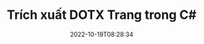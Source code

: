 ---
############################# Static ############################
layout: "auto-gen-merger"
date: 2022-10-19T08:28:34
draft: false
otherformats: epub html mht mhtml odp ods odt one otp ott pdf pps ppsx ppt pptx rtf

############################# Head ############################
head_title: "Trích xuất các trang DOTX trong C#"
head_description: "Nhanh chóng trích xuất các trang từ tệp DOTX trong C#. Lưu tài liệu mới chứa các trang đã chọn bằng cách sử dụng API hợp nhất tài liệu."

############################# Header ############################
title: "Trích xuất DOTX Trang trong C#"
description: "Trích xuất các Trang DOTX với một vài dòng mã .NET."
bg_image: "https://cms.admin.containerize.com/templates/aspose/App_Themes/V3/images/bg/header1.png"
bg_overlay: false
button:
    enable: true
    icon: "fas fa-arrow-down"
    label: "Tải xuống bản dùng thử miễn phí"
    link: "https://downloads.groupdocs.com/merger/net"

############################# SubMenu ############################
submenu:
    enable: true

    left:
        img_alt: "GroupDocs.Merger for .NET"
        image: "https://cms.admin.containerize.com/templates/groupdocs/images/product-logos/90x90-noborder/groupdocs-merger-net.png"
        product: "GroupDocs.Merger"
        platform: ".NET"

    middle:
        button:

            # button loop
            - link: "https://apireference.groupdocs.com/merger/net"
              text: "Tham chiếu API"

            # button loop
            - link: "https://github.com/groupdocs-merger"
              text: "Ví dụ về mã"

            # button loop
            - link: "https://products.groupdocs.app/merger/family"
              text: "Bản trình diễn trực tiếp"

            # button loop
            - link: "https://purchase.groupdocs.com/pricing/merger/net"
              text: "Định giá"

    right:
        link_download: "https://downloads.groupdocs.com/merger"
        link_learn: "https://docs.groupdocs.com/merger/net"
        link_buy: "https://purchase.groupdocs.com"

############################# About ############################
about:
    enable: true
    title: "Giới thiệu về API GroupDocs.Merger for .NET"
    content: |
        [GroupDocs.Merger for .NET] (/vi/merge/net/) cung cấp một giải pháp đơn giản để hợp nhất và tách một cách an toàn giữa nhiều định dạng tài liệu bao gồm PDF, Microsoft Office (Word, Excel, PowerPoint , OneNote), OpenDocument, HTML, hình ảnh và nhiều thứ khác trong các ứng dụng .NET. Chỉ cần thêm một vài dòng mã, hãy thực hiện một số thao tác trên tài liệu như di chuyển, xóa, xoay, hoán đổi, trích xuất hoặc thay đổi hướng của các trang trong tài liệu. API hợp nhất tài liệu cũng hỗ trợ xem trước các trang tài liệu dưới dạng hình ảnh để phân tích cấu trúc tài liệu, định dạng và nội dung trên trang.
        
        API GroupDocs.Merger là một lựa chọn đúng đắn cho các giải pháp công ty cần các tính năng trích xuất trang tệp. Các API này được hỗ trợ tốt trên tất cả các hệ điều hành và nền tảng chính bao gồm .NET Framework, .NET Standard, .NET Core, Mono.

############################# Steps ############################
steps:
    enable: true
    title_left: "Giải nén các Trang Tệp DOTX trong .NET"
    content_left: |
        [GroupDocs.Merger for .NET] (/vi/merge/net/) giúp các nhà phát triển C# dễ dàng trích xuất các trang mong muốn từ tệp DOTX và lưu nó dưới dạng một tệp mới chứa các trang đã chọn bằng cách thực hiện một vài bước đơn giản.
        
        * Khởi tạo ** ExtractOptions ** với số trang sẽ xuất hiện trong tài liệu kết quả.
        * Tạo phiên bản mới của ** Merger ** và chuyển đường dẫn tài liệu nguồn làm tham số khởi tạo.
        * Gọi ** ExtractPages ** và chuyển đối tượng ** ExtractOptions **.
        * Gọi ** Lưu ** và chỉ định đường dẫn tệp để lưu tài liệu kết quả.

    title_right: "yêu cầu hệ thống"
    content_right: |
        API GroupDocs.Merger for .NET được hỗ trợ trên tất cả các nền tảng và hệ điều hành chính. Trước khi thực hiện mã bên dưới, hãy đảm bảo rằng bạn đã cài đặt các điều kiện tiên quyết sau trên hệ thống của mình.

        * Hệ điều hành: Microsoft Windows, Linux, MacOS
        * Môi trường phát triển: Visual Studio, Xamarin, MonoDevelop
        * Các khuôn khổ: .NET Framework, .NET Standard, .NET Core, Mono
        * Tải xuống phiên bản mới nhất của GroupDocs.Merger for .NET từ [NuGet] (https://www.nuget.org/packages/groupdocs.merger)
         
    code: |
     {{% merger/additional-styles %}}
     {{< merger/code-merger title="Cách giải nén các trang tệp DOTX bằng mã mẫu C#">}}

        ```csharp    
        // Giải nén các trang tệp DOTX bằng API GroupDocs.Merger
        // Khởi tạo lớp ExtractOptions với số trang đã chọn
        ExtractOptions extractOptions = new ExtractOptions(new int[] { 2, 5 });

        // Khởi tạo hợp nhất với tài liệu đầu vào DOTX
        using (Merger merger = new Merger("input.dotx"))
          {
            // Gọi phương thức ExtractPages và chuyển đối tượng ExtractOptions vào nó
            merger.ExtractPages(extractOptions);
    
            // Gọi phương thức Lưu để lưu tài liệu đầu ra với các trang được trích xuất
            merger.Save("output.dotx");
          }
        ```
     {{< /merger/code-merger >}}

############################# Demos ############################
demos:
    enable: true
    title: "Bản trình diễn trực tiếp - Trích xuất các trang DOTX Trực tuyến"
    content: |
       Giải nén các trang tệp DOTX ngay bây giờ bằng cách truy cập trang web [GroupDocs.Merger Live Demos] (https://products.groupdocs.app/splitter/extract-pages/ dotx) trang web.
       Bản demo trực tiếp có những lợi ích sau.
        
############################# About Formats ############################
about_formats:
    enable: true

############################# More Formats ############################
more_formats:
    enable: true
    title: "Trích xuất các trang từ các định dạng tài liệu khác"
    content: |
        .NET tài liệu API tách và sáp nhập cho các định dạng tệp và hình ảnh. Giải nén một số định dạng tệp phổ biến như được nêu bên dưới.

############################# Back to top ###############################
back_to_top:
    enable: true
---